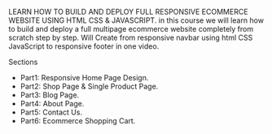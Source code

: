 LEARN HOW TO BUILD AND DEPLOY FULL RESPONSIVE ECOMMERCE WEBSITE USING HTML CSS & JAVASCRIPT. in this course we will learn how to build and deploy a full multipage ecommerce website completely from scratch step by step. Will Create from responsive navbar using html CSS JavaScript to responsive footer in one video.

Sections
- Part1: Responsive Home Page Design.
- Part2: Shop Page & Single Product Page.
- Part3: Blog Page.
- Part4: About Page.
- Part5: Contact Us.
- Part6: Ecommerce Shopping Cart.

